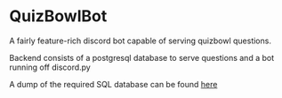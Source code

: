 # QuizBowlBot
A fairly feature-rich discord bot capable of serving quizbowl questions.

Backend consists of a postgresql database to serve questions and a bot running off discord.py

A dump of the required SQL database can be found [here](https://github.com/mgitre/QuizBowlBot/releases)
